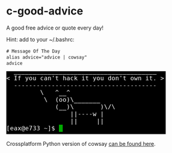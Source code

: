 # c-good-advice

A good free advice or quote every day!

Hint: add to your ~/.bashrc:

```
# Message Of The Day
alias advice="advice | cowsay"
advice
```

![Good advice](https://raw.githubusercontent.com/afiskon/c-good-advice/master/advice.png?20170528)

Crossplatform Python version of cowsay [can be found here](https://github.com/afiskon/archlinux-on-desktop/blob/master/home/eax/bin/cowsay).
